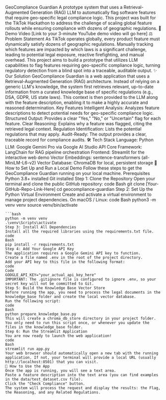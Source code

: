 GeoCompliance Guardian
A prototype system that uses a Retrieval-Augmented Generation (RAG) LLM to automatically flag software features that require geo-specific legal compliance logic.
This project was built for the TikTok Hackathon to address the challenge of scaling global feature rollouts while ensuring compliance with dozens of geographic regulations.
🎥 Demo Video
[Link to your 3-minute YouTube demo video will go here]
⚖️ Problem Statement
As TikTok operates globally, every product feature must dynamically satisfy dozens of geographic regulations. Manually tracking which features are impacted by which laws is a significant challenge, leading to potential legal exposure, reactive firefighting, and manual overhead. This project aims to build a prototype that utilizes LLM capabilities to flag features requiring geo-specific compliance logic, turning regulatory detection from a blind spot into a traceable, auditable output.
✨ Our Solution
GeoCompliance Guardian is a web application that uses a Retrieval-Augmented Generation (RAG) architecture. Instead of relying on a generic LLM's knowledge, the system first retrieves relevant, up-to-date information from a curated knowledge base of specific regulations (e.g., DSA, GDPR, US state laws). This context is then provided to the LLM along with the feature description, enabling it to make a highly accurate and reasoned determination.
Key Features
Intelligent Analysis: Analyzes feature descriptions to detect potential needs for geo-specific compliance logic.
Structured Output: Provides a clear "Yes," "No," or "Uncertain" flag for each feature.
Clear Reasoning: Explains why a feature was flagged, citing the retrieved legal context.
Regulation Identification: Lists the potential regulations that may apply.
Audit-Ready: The output provides a clear, traceable record for compliance audits.
🛠️ Tech Stack
Language: Python
LLM: Google Gemini Pro via Google AI Studio API
Core Framework: LangChain for RAG pipeline orchestration
Frontend: Streamlit for the interactive web demo
Vector Embeddings: sentence-transformers (all-MiniLM-L6-v2)
Vector Database: ChromaDB for local, persistent storage
🚀 How to Set Up and Run a Local Demo
Follow these steps to get the GeoCompliance Guardian running on your local machine.
Prerequisites
Python 3.8+ installed
Git installed
Step 1: Clone the Repository
Open your terminal and clone the public GitHub repository:
code
Bash
git clone [Your-GitHub-Repo-Link-Here]
cd geocompliance-guardian
Step 2: Set Up the Python Virtual Environment
Create and activate a virtual environment to manage project dependencies.
On macOS / Linux:
code
Bash
python3 -m venv venv
source venv/bin/activate
```*   **On Windows:**
```bash
python -m venv venv
.\venv\Scripts\activate
Step 3: Install All Dependencies
Install all the required libraries using the requirements.txt file.
code
Bash
pip install -r requirements.txt
Step 4: Add Your Google API Key
The application requires a Google Gemini API key to function.
Create a file named .env in the root of the project directory.
Add your API key to this file in the following format:
code
Code
GOOGLE_API_KEY="your_actual_api_key_here"
IMPORTANT: The .gitignore file is configured to ignore .env, so your secret key will not be committed to Git.
Step 5: Build the Knowledge Base Vector Store
Before running the app, you need to process the legal documents in the knowledge_base folder and create the local vector database.
Run the following script:
code
Bash
python prepare_knowledge_base.py
This will create a chroma_db_store directory in your project folder. You only need to run this script once, or whenever you update the files in the knowledge_base folder.
Step 6: Run the Streamlit Application
You are now ready to launch the web application!
code
Bash
streamlit run app.py
Your web browser should automatically open a new tab with the running application. If not, your terminal will provide a local URL (usually http://localhost:8501) that you can visit.
📖 How to Use the App
Once the app is running, you will see a text area.
Paste a feature description into the text area (you can find examples in the data/test_dataset.csv file).
Click the "Check Compliance" button.
The system will process the request and display the results: the Flag, the Reasoning, and any Related Regulations.